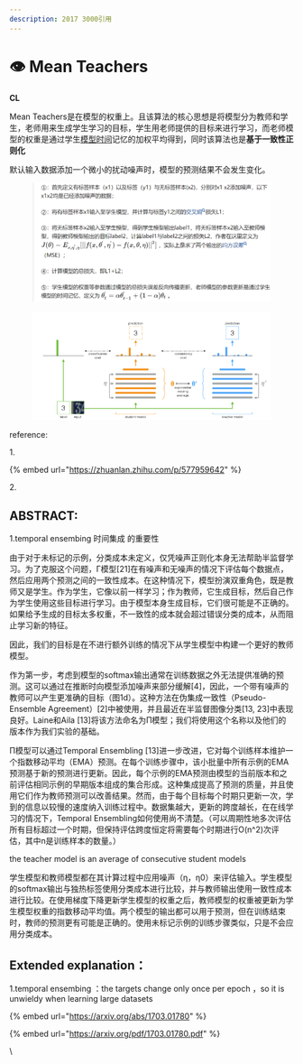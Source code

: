 ```yaml
---
description: 2017 3000引用
---
```


# 👁 Mean Teachers

**CL**

Mean Teachers是在模型的权重上。且该算法的核心思想是将模型分为教师和学生，老师用来生成学生学习的目标，学生用老师提供的目标来进行学习，而老师模型的权重是通过学生[模型时间](https://www.zhihu.com/search?q=%E6%A8%A1%E5%9E%8B%E6%97%B6%E9%97%B4\&search\_source=Entity\&hybrid\_search\_source=Entity\&hybrid\_search\_extra=%7B%22sourceType%22%3A%22article%22%2C%22sourceId%22%3A%22577959642%22%7D)记忆的加权平均得到，同时该算法也是**基于一致性正则化**



默认输入数据添加一个微小的扰动噪声时，模型的预测结果不会发生变化。

<figure><img src="../../.gitbook/assets/image (1).png" alt=""><figcaption></figcaption></figure>



<figure><img src="../../.gitbook/assets/image.png" alt=""><figcaption></figcaption></figure>

reference:

1\.&#x20;

{% embed url="https://zhuanlan.zhihu.com/p/577959642" %}

2\.





## ABSTRACT:

1.temporal ensembing 时间集成 的重要性



由于对于未标记的示例，分类成本未定义，仅凭噪声正则化本身无法帮助半监督学习。为了克服这个问题，Γ模型\[21]在有噪声和无噪声的情况下评估每个数据点，然后应用两个预测之间的一致性成本。在这种情况下，模型扮演双重角色，既是教师又是学生。作为学生，它像以前一样学习；作为教师，它生成目标，然后自己作为学生使用这些目标进行学习。由于模型本身生成目标，它们很可能是不正确的。如果给予生成的目标太多权重，不一致性的成本就会超过错误分类的成本，从而阻止学习新的特征。



因此，我们的目标是在不进行额外训练的情况下从学生模型中构建一个更好的教师模型。



作为第一步，考虑到模型的softmax输出通常在训练数据之外无法提供准确的预测。这可以通过在推断时向模型添加噪声来部分缓解\[4]，因此，一个带有噪声的教师可以产生更准确的目标（图1d）。这种方法在伪集成一致性（Pseudo-Ensemble Agreement）\[2]中被使用，并且最近在半监督图像分类\[13, 23]中表现良好。Laine和Aila \[13]将该方法命名为Π模型；我们将使用这个名称以及他们的版本作为我们实验的基础。



Π模型可以通过Temporal Ensembling \[13]进一步改进，它对每个训练样本维护一个指数移动平均（EMA）预测。在每个训练步骤中，该小批量中所有示例的EMA预测基于新的预测进行更新。因此，每个示例的EMA预测由模型的当前版本和之前评估相同示例的早期版本组成的集合形成。这种集成提高了预测的质量，并且使用它们作为教师预测可以改善结果。然而，由于每个目标每个时期只更新一次，学到的信息以较慢的速度纳入训练过程中。数据集越大，更新的跨度越长，在在线学习的情况下，Temporal Ensembling如何使用尚不清楚。（可以周期性地多次评估所有目标超过一个时期，但保持评估跨度恒定将需要每个时期进行O(n^2)次评估，其中n是训练样本的数量。）



&#x20;the teacher model is an average of consecutive student models



学生模型和教师模型都在其计算过程中应用噪声（η，η0）来评估输入。学生模型的softmax输出与独热标签使用分类成本进行比较，并与教师输出使用一致性成本进行比较。在使用梯度下降更新学生模型的权重之后，教师模型的权重被更新为学生模型权重的指数移动平均值。两个模型的输出都可以用于预测，但在训练结束时，教师的预测更有可能是正确的。使用未标记示例的训练步骤类似，只是不会应用分类成本。





## Extended explanation： <a href="#user-content-extended-explanation" id="user-content-extended-explanation"></a>

1.temporal ensembing ：the targets change only once per epoch ，so it is  unwieldy when learning large datasets



{% embed url="https://arxiv.org/abs/1703.01780" %}

{% embed url="https://arxiv.org/pdf/1703.01780.pdf" %}

\

